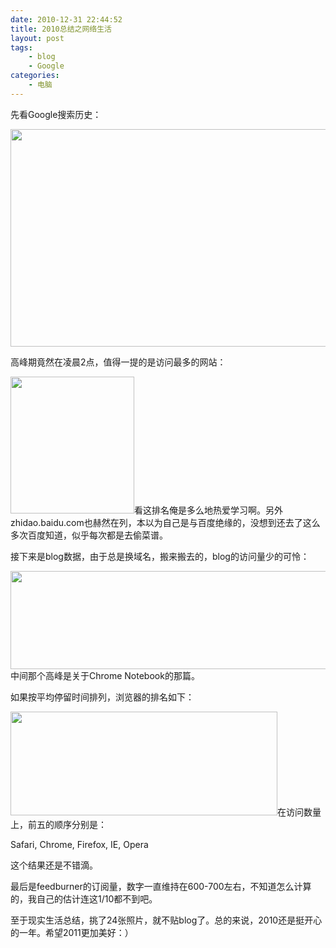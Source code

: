 ```yaml
---
date: 2010-12-31 22:44:52
title: 2010总结之网络生活
layout: post
tags:
    - blog
    - Google
categories:
    - 电脑
---
```

先看Google搜索历史：

<img class="aligncenter size-full wp-image-4541" title="Screen shot 2010-12-31 at 9.48.15 PM" src="http://pic.ztpala.com/wp-content/uploads/2010/12/Screen-shot-2010-12-31-at-9.48.15-PM.png" alt="" width="550" height="348" />

高峰期竟然在凌晨2点，值得一提的是访问最多的网站：

<img class="aligncenter size-full wp-image-4543" title="Screen shot 2010-12-31 at 9.48.34 PM" src="http://pic.ztpala.com/wp-content/uploads/2010/12/Screen-shot-2010-12-31-at-9.48.34-PM.png" alt="" width="198" height="219" />看这排名俺是多么地热爱学习啊。另外zhidao.baidu.com也赫然在列，本以为自己是与百度绝缘的，没想到还去了这么多次百度知道，似乎每次都是去偷菜谱。

接下来是blog数据，由于总是换域名，搬来搬去的，blog的访问量少的可怜：

<img class="aligncenter size-full wp-image-4544" title="Screen shot 2010-12-31 at 9.54.37 PM" src="http://pic.ztpala.com/wp-content/uploads/2010/12/Screen-shot-2010-12-31-at-9.54.37-PM.png" alt="" width="621" height="157" />中间那个高峰是关于Chrome Notebook的那篇。

如果按平均停留时间排列，浏览器的排名如下：

<img class="aligncenter size-full wp-image-4546" title="Screen shot 2010-12-31 at 9.57.52 PM" src="http://pic.ztpala.com/wp-content/uploads/2010/12/Screen-shot-2010-12-31-at-9.57.52-PM.png" alt="" width="427" height="166" />在访问数量上，前五的顺序分别是：

Safari, Chrome, Firefox, IE, Opera

这个结果还是不错滴。

最后是feedburner的订阅量，数字一直维持在600-700左右，不知道怎么计算的，我自己的估计连这1/10都不到吧。

至于现实生活总结，挑了24张照片，就不贴blog了。总的来说，2010还是挺开心的一年。希望2011更加美好：）
